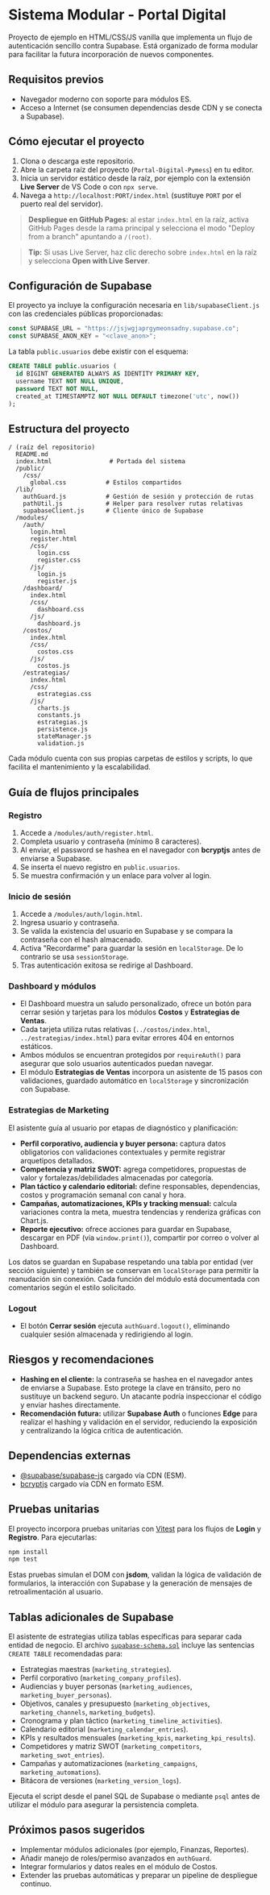 # Sistema Modular - Portal Digital

Proyecto de ejemplo en HTML/CSS/JS vanilla que implementa un flujo de autenticación sencillo contra Supabase. Está organizado de forma modular para facilitar la futura incorporación de nuevos componentes.

## Requisitos previos

- Navegador moderno con soporte para módulos ES.
- Acceso a Internet (se consumen dependencias desde CDN y se conecta a Supabase).

## Cómo ejecutar el proyecto

1. Clona o descarga este repositorio.
2. Abre la carpeta raíz del proyecto (`Portal-Digital-Pymess`) en tu editor.
3. Inicia un servidor estático desde la raíz, por ejemplo con la extensión **Live Server** de VS Code o con `npx serve`.
4. Navega a `http://localhost:PORT/index.html` (sustituye `PORT` por el puerto real del servidor).

> **Despliegue en GitHub Pages:** al estar `index.html` en la raíz, activa GitHub Pages desde la rama principal y selecciona el modo "Deploy from a branch" apuntando a `/(root)`.

> **Tip:** Si usas Live Server, haz clic derecho sobre `index.html` en la raíz y selecciona **Open with Live Server**.

## Configuración de Supabase

El proyecto ya incluye la configuración necesaria en `lib/supabaseClient.js` con las credenciales públicas proporcionadas:

```js
const SUPABASE_URL = "https://jsjwgjaprgymeonsadny.supabase.co";
const SUPABASE_ANON_KEY = "<clave_anon>";
```

La tabla `public.usuarios` debe existir con el esquema:

```sql
CREATE TABLE public.usuarios (
  id BIGINT GENERATED ALWAYS AS IDENTITY PRIMARY KEY,
  username TEXT NOT NULL UNIQUE,
  password TEXT NOT NULL,
  created_at TIMESTAMPTZ NOT NULL DEFAULT timezone('utc', now())
);
```

## Estructura del proyecto

```
/ (raíz del repositorio)
  README.md
  index.html                # Portada del sistema
  /public/
    /css/
      global.css           # Estilos compartidos
  /lib/
    authGuard.js           # Gestión de sesión y protección de rutas
    pathUtil.js            # Helper para resolver rutas relativas
    supabaseClient.js      # Cliente único de Supabase
  /modules/
    /auth/
      login.html
      register.html
      /css/
        login.css
        register.css
      /js/
        login.js
        register.js
    /dashboard/
      index.html
      /css/
        dashboard.css
      /js/
        dashboard.js
    /costos/
      index.html
      /css/
        costos.css
      /js/
        costos.js
    /estrategias/
      index.html
      /css/
        estrategias.css
      /js/
        charts.js
        constants.js
        estrategias.js
        persistence.js
        stateManager.js
        validation.js
```

Cada módulo cuenta con sus propias carpetas de estilos y scripts, lo que facilita el mantenimiento y la escalabilidad.

## Guía de flujos principales

### Registro

1. Accede a `/modules/auth/register.html`.
2. Completa usuario y contraseña (mínimo 8 caracteres).
3. Al enviar, el password se hashea en el navegador con **bcryptjs** antes de enviarse a Supabase.
4. Se inserta el nuevo registro en `public.usuarios`.
5. Se muestra confirmación y un enlace para volver al login.

### Inicio de sesión

1. Accede a `/modules/auth/login.html`.
2. Ingresa usuario y contraseña.
3. Se valida la existencia del usuario en Supabase y se compara la contraseña con el hash almacenado.
4. Activa "Recordarme" para guardar la sesión en `localStorage`. De lo contrario se usa `sessionStorage`.
5. Tras autenticación exitosa se redirige al Dashboard.

### Dashboard y módulos

- El Dashboard muestra un saludo personalizado, ofrece un botón para cerrar sesión y tarjetas para los módulos **Costos** y **Estrategias de Ventas**.
- Cada tarjeta utiliza rutas relativas (`../costos/index.html`, `../estrategias/index.html`) para evitar errores 404 en entornos estáticos.
- Ambos módulos se encuentran protegidos por `requireAuth()` para asegurar que solo usuarios autenticados puedan navegar.
- El módulo **Estrategias de Ventas** incorpora un asistente de 15 pasos con validaciones, guardado automático en `localStorage` y sincronización con Supabase.

### Estrategias de Marketing

El asistente guía al usuario por etapas de diagnóstico y planificación:

- **Perfil corporativo, audiencia y buyer persona:** captura datos obligatorios con validaciones contextuales y permite registrar arquetipos detallados.
- **Competencia y matriz SWOT:** agrega competidores, propuestas de valor y fortalezas/debilidades almacenadas por categoría.
- **Plan táctico y calendario editorial:** define responsables, dependencias, costos y programación semanal con canal y hora.
- **Campañas, automatizaciones, KPIs y tracking mensual:** calcula variaciones contra la meta, muestra tendencias y renderiza gráficas con Chart.js.
- **Reporte ejecutivo:** ofrece acciones para guardar en Supabase, descargar en PDF (via `window.print()`), compartir por correo o volver al Dashboard.

Los datos se guardan en Supabase respetando una tabla por entidad (ver sección siguiente) y también se conservan en `localStorage` para permitir la reanudación sin conexión. Cada función del módulo está documentada con comentarios según el estilo solicitado.

### Logout

- El botón **Cerrar sesión** ejecuta `authGuard.logout()`, eliminando cualquier sesión almacenada y redirigiendo al login.

## Riesgos y recomendaciones

- **Hashing en el cliente:** la contraseña se hashea en el navegador antes de enviarse a Supabase. Esto protege la clave en tránsito, pero no sustituye un backend seguro. Un atacante podría inspeccionar el código y enviar hashes directamente.
- **Recomendación futura:** utilizar **Supabase Auth** o funciones **Edge** para realizar el hashing y validación en el servidor, reduciendo la exposición y centralizando la lógica crítica de autenticación.

## Dependencias externas

- [@supabase/supabase-js](https://supabase.com/docs/reference/javascript/installing) cargado vía CDN (ESM).
- [bcryptjs](https://www.npmjs.com/package/bcryptjs) cargado vía CDN en formato ESM.

## Pruebas unitarias

El proyecto incorpora pruebas unitarias con [Vitest](https://vitest.dev/) para los flujos de **Login** y **Registro**. Para
ejecutarlas:

```bash
npm install
npm test
```

Estas pruebas simulan el DOM con **jsdom**, validan la lógica de validación de formularios, la interacción con Supabase y la
generación de mensajes de retroalimentación al usuario.

## Tablas adicionales de Supabase

El asistente de estrategias utiliza tablas específicas para separar cada entidad de negocio. El archivo [`supabase-schema.sql`](./supabase-schema.sql) incluye las sentencias `CREATE TABLE` recomendadas para:

- Estrategias maestras (`marketing_strategies`).
- Perfil corporativo (`marketing_company_profiles`).
- Audiencias y buyer personas (`marketing_audiences`, `marketing_buyer_personas`).
- Objetivos, canales y presupuesto (`marketing_objectives`, `marketing_channels`, `marketing_budgets`).
- Cronograma y plan táctico (`marketing_timeline_activities`).
- Calendario editorial (`marketing_calendar_entries`).
- KPIs y resultados mensuales (`marketing_kpis`, `marketing_kpi_results`).
- Competidores y matriz SWOT (`marketing_competitors`, `marketing_swot_entries`).
- Campañas y automatizaciones (`marketing_campaigns`, `marketing_automations`).
- Bitácora de versiones (`marketing_version_logs`).

Ejecuta el script desde el panel SQL de Supabase o mediante `psql` antes de utilizar el módulo para asegurar la persistencia completa.

## Próximos pasos sugeridos

- Implementar módulos adicionales (por ejemplo, Finanzas, Reportes).
- Añadir manejo de roles/permiso avanzados en `authGuard`.
- Integrar formularios y datos reales en el módulo de Costos.
- Extender las pruebas automáticas y preparar un pipeline de despliegue continuo.
